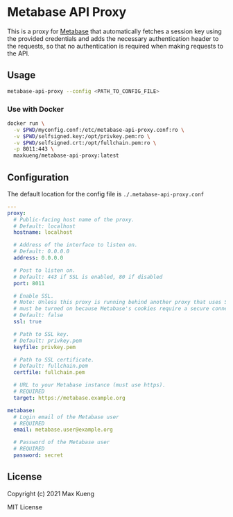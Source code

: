 # Metabase API Proxy

This is a proxy for [Metabase](https://www.metabase.com) that automatically
fetches a session key using the provided credentials and adds the necessary
authentication header to the requests, so that no authentication is required
when making requests to the API.

## Usage

```sh
metabase-api-proxy --config <PATH_TO_CONFIG_FILE>
```

### Use with Docker

```sh
docker run \
  -v $PWD/myconfig.conf:/etc/metabase-api-proxy.conf:ro \
  -v $PWD/selfsigned.key:/opt/privkey.pem:ro \
  -v $PWD/selfsigned.crt:/opt/fullchain.pem:ro \
  -p 8011:443 \
  maxkueng/metabase-api-proxy:latest
```

## Configuration

The default location for the config file is `./.metabase-api-proxy.conf`

```yaml
---
proxy:
  # Public-facing host name of the proxy.
  # Default: localhost
  hostname: localhost

  # Address of the interface to listen on.
  # Default: 0.0.0.0
  address: 0.0.0.0

  # Post to listen on.
  # Default: 443 if SSL is enabled, 80 if disabled
  port: 8011

  # Enable SSL.
  # Note: Unless this proxy is running behind another proxy that uses SSL, SSL
  # must be turned on because Metabase's cookies require a secure connection.
  # Default: false
  ssl: true

  # Path to SSL key.
  # Default: privkey.pem
  keyfile: privkey.pem

  # Path to SSL certificate.
  # Default: fullchain.pem
  certfile: fullchain.pem

  # URL to your Metabase instance (must use https).
  # REQUIRED
  target: https://metabase.example.org

metabase:
  # Login email of the Metabase user
  # REQUIRED
  email: metabase.user@example.org

  # Password of the Metabase user
  # REQUIRED
  password: secret
```

## License

Copyright (c) 2021 Max Kueng

MIT License

